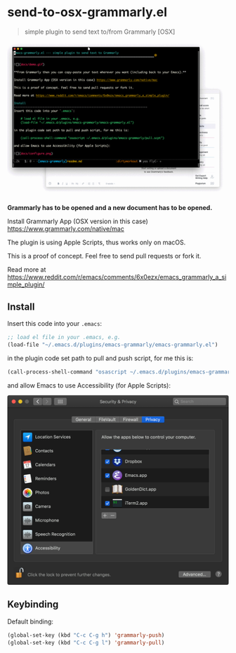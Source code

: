# send-to-osx-grammarly.el
> simple plugin to send text to/from Grammarly [OSX]

![](docs/demo.gif)

**Grammarly has to be opened and a new document has to be opened.**

Install Grammarly App (OSX version in this case) https://www.grammarly.com/native/mac

The plugin is using Apple Scripts, thus works only on macOS.

This is a proof of concept. Feel free to send pull requests or fork it.

Read more at https://www.reddit.com/r/emacs/comments/6x0ezx/emacs_grammarly_a_simple_plugin/

## Install

Insert this code into your `.emacs`:

```el
;; load el file in your .emacs, e.g.
(load-file "~/.emacs.d/plugins/emacs-grammarly/emacs-grammarly.el")
```

in the plugin code set path to pull and push script, for me this is:

```el
(call-process-shell-command "osascript ~/.emacs.d/plugins/emacs-grammarly/pull.scpt")
```

and allow Emacs to use Accessibility (for Apple Scripts):

![](docs/configure.png)

## Keybinding

Default binding:

```el
(global-set-key (kbd "C-c C-g h") 'grammarly-push)
(global-set-key (kbd "C-c C-g l") 'grammarly-pull)
```
